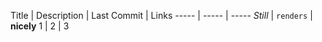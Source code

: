 Title | Description | Last Commit | Links
----- | ----- | -----
*Still* | `renders` | **nicely**
1 | 2 | 3
